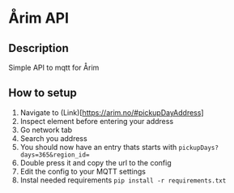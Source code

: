 # Årim API

## Description

Simple API to mqtt for Årim

## How to setup
1. Navigate to (Link)[https://arim.no/#pickupDayAddress]
2. Inspect element before entering your address
3. Go network tab
4. Search you address
5. You should now have an entry thats starts with ```pickupDays?days=365&region_id=```
6. Double press it and copy the url to the config
7. Edit the config to your MQTT settings
8. Instal needed requirements ```pip install -r requirements.txt```